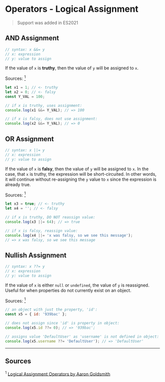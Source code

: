 # Operators - Logical Assignment

> Support was added in ES2021

## AND Assignment

```js
// syntax: x &&= y
// x: expression
// y: value to assign
```

If the value of `x` is **truthy**, then the value of `y` will be assigned to `x`.

Sources: [<sup>1</sup>](#source1)

```js
let x1 = 1; // <- truthy
let x2 = 0; // <- falsy
const Y_VAL = 100;

// if x is truthy, uses assignment:
console.log(x1 &&= Y_VAL); // => 100

// if x is falsy, does not use assignment:
console.log(x2 &&= Y_VAL); // => 0
```

## OR Assignment

```js
// syntax: x ||= y
// x: expression
// y: value to assign
```

If the value of `x` is **falsy**, then the value of `y` will be assigned to `x`. In the case, that `x` is truthy, the expression will be short-circuited. In other words, it will continue without re-assigning the `y` value to `x` since the expression is already true.

Sources: [<sup>1</sup>](#source1)

```js
let x3 = true; // <- truthy
let x4 = ''; // <- falsy

// if x is truthy, DO NOT reassign value:
console.log(x3 ||= 64); // => true

// if x is falsy, reassign value:
console.log(x4 ||= 'x was falsy, so we see this message');
// => x was falsy, so we see this message
```

## Nullish Assignment

```js
// syntax: x ??= y
// x: expression
// y: value to assign
```

If the value of `x` is either `null` or `undefined`, the value of `y` is reassigned. Useful for when properties do not currently exist on an object.

Sources: [<sup>1</sup>](#source1)

```js
// an object with just the property, 'id':
const x5 = { id: '939bac' };

// does not assign since 'id' is property in object:
console.log(x5.id ??= 0); // => '939bac';

// assigns value 'DefaultUser' as 'username' is not defined in object:
console.log(x5.username ??= 'DefaultUser'); // => 'DefaultUser'
```

-----

## Sources

<sup id="source1">1</sup> [Logical Assignment Operators by Aaron Goldsmith](https://dev.to/aarongoldsmith1/logical-assignment-operators-1g62)
